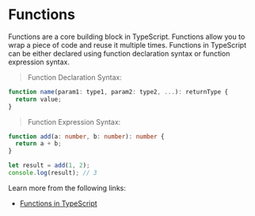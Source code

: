 # Functions

Functions are a core building block in TypeScript. Functions allow you to wrap a piece of code and reuse it multiple times. Functions in TypeScript can be either declared using function declaration syntax or function expression syntax.

> Function Declaration Syntax:

```typescript
function name(param1: type1, param2: type2, ...): returnType {
  return value;
}
```

> Function Expression Syntax:

```typescript
function add(a: number, b: number): number {
  return a + b;
}

let result = add(1, 2);
console.log(result); // 3
```

Learn more from the following links:

- [Functions in TypeScript](https://www.typescriptlang.org/docs/handbook/2/functions.html)
